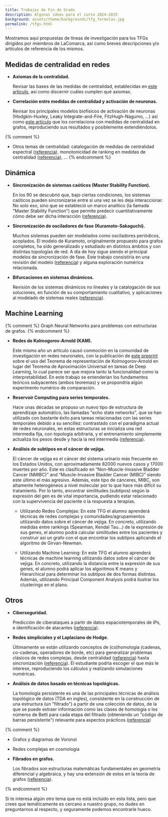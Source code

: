 ```yaml
---
title: Trabajos de Fin de Grado
description: Algunas ideas para el curso 2024-2025
background: assets/theme/backgrounds/tfg_formulas.jpg
permalink: /tfgs.html
---
```


Mostramos aquí propuestas de líneas de investigación para los TFGs dirigidos por miembros de LaComarca, así como breves descripciones y/o artículos de referencia de los mismos.

## Medidas de centralidad en redes

- **Axiomas de la centralidad.**
    
    Revisar las bases de las medidas de centralidad, establecidas en <a href="https://www.internetmathematicsjournal.com/article/1564.pdf">este artículo</a>, así como discernir cuáles cumplen qué axiomas.
    
- **Correlación entre medidas de centralidad y activación de neuronas.**
    
    Revisar los principales modelos biofísicos de activación de neuronas (Hodgkin-Huxley, Leaky Integrate-and-Fire, FitzHugh-Nagumo, ...) así como <a href="https://www.worldscientific.com/doi/abs/10.1142/S0129065717500137">este artículo</a> que los correlaciona con medidas de centralidad en grafos, reproduciendo sus resultados y posiblemente extendiéndolos.


{% comment %}
- Otros temas de centralidad: catalogación de medidas de centralidad espectral (<a href="https://www.cambridge.org/core/journals/network-science/article/spectral-ranking/99ACDCD0CC1B774AB0041FB16AB43D1B">referencia</a>), monotonicidad de ranking en medidas de centralidad (<a href="https://www.cambridge.org/core/journals/network-science/article/rank-monotonicity-in-centrality-measures/A9862BBD3DE668985941D21C3F63259C">referencia</a>), ...
{% endcomment %}

## Dinámica

- **Sincronización de sistemas caóticos (Master Stability Function).**
    
    En los 90 se descubrió que, bajo ciertas condiciones, los sistemas caóticos pueden sincronizarse entre sí una vez se les deja interaccionar. No solo eso, sino que se estableció un marco analítico (la llamada "Master Stability Function") que permite predecir cuantitativamente cómo debe ser dicha interacción (<a href="https://doi.org/10.1016/j.physrep.2008.09.002">referencia</a>).

- **Sincronización de osciladores de fase (Kuramoto-Sakaguchi).**
    
    Muchos sistemas pueden ser modelados como osciladores periódicos, acoplados. El modelo de Kuramoto, originalmente propuesto para grafos completos, ha sido generalizado y estudiado en distintos ámbitos y con distintas topologías de red. A día de hoy sigue siendo el principal modelos de sincronización de fase. Este trabajo consistiría en una revisión del modelo (<a href="https://www.sciencedirect.com/science/article/pii/S0370157315004408?via%3Dihub">referencia</a>) y alguna exploración numérica relacionada.

- **Bifurcaciones en sistemas dinámicos.**
    
    Revisión de los sistemas dinámicos no lineales y la catalogación de sus soluciones, en función de su comportamiento cualitativo, y aplicaciones al modelado de sistemas reales (<a href="https://www.biodyn.ro/course/literatura/Nonlinear_Dynamics_and_Chaos_2018_Steven_H._Strogatz.pdf">referencia</a>).

## Machine Learning

{% comment %}
Graph Neural Networks para problemas con estructuras de grafos.
{% endcomment %}

- **Redes de Kolmogorov-Arnold (KAM).**

    Este mismo año un artículo causó conmoción en la comunidad de investigación en redes neuronales, con la publicación de <a href="https://arxiv.org/abs/2404.19756">este preprint</a> sobre el uso del Teorema de representación de Kolmogorov-Arnold en lugar del Teorema de Aproximación Universal en tareas de Deep Learning, lo cual parece ser que mejora tanto la funcionalidad como la interpretabilidad. En este trabajo se entenderían los fundamentos teóricos subyacentes (ambos teoremas) y se propondría algún experimento numérico de comparación. 

- **Reservoir Computing para series temporales.**

    Hace unas décadas se propuso un nuevo tipo de estructura de aprendizaje automático, las llamadas "echo state networks", que se han utilizado con bastante éxito para tareas relacionadas con las series temporales debido a su sencillez: contrastado con el paradigma actual de redes neuronales, en estas estructuras se inicializa una red intermedia fija, con topología arbitraria, y el entrenamiento simplemente actualiza los pesos desde y hacia la red intermedia (<a href="https://martinuzzifrancesco.github.io/posts/a-brief-introduction-to-reservoir-computing/">referencia</a>).

- **Análisis de subtipos en el cáncer de vejiga.**

    El cáncer de vejiga es el cáncer del sistema urinario más frecuente en los Estados Unidos, con aproximadamente 82000 nuevos casos y 17000 muertes por año. Este es clasificado en “Non-Muscle-Invasive Bladder Cancer (NMIBC)” and “Muscle-Invasive Bladder Cancer (MIBC)” siendo este último el más agresivo. Además, este tipo de cánceres, MIBC, son altamente heterogéneos a nivel molecular por lo que hace más difícil su tratamiento. Por lo tanto, encontrar similitudes (subtipos) según la expresión del gen es de vital importancia, pudiendo estar relacionado con la supervivencia del paciente o la respuesta a terapias. 

    - Utilizando Redes Complejas:
        En este TFG el alumno aprenderá técnicas de redes complejas y comunidades/agrupamientos utilizando datos sobre el cáncer de vejiga. En concreto, utilizando medidas entre rankings (Spearman, Kendal Tau…) de la expresión de sus genes, el alumno podrá calcular similitudes entre los pacientes y construir así un grafo con el que encontrar los subtipos aplicando el algoritmo de Girvan-Newman.

    - Utilizando Machine Learning:
        En este TFG el alumno aprenderá técnicas de machine learning utilizando datos sobre el cáncer de vejiga. En concreto, utilizando la distancia entre la expresión de sus genes, el alumno podrá aplicar los algoritmos K means y Hierarchical para determinar los subtipos de dos formas distintas. Además, utilizando Principal Component Analysis podrá ilustrar los clusterings en el plano.

## Otros

- **Ciberseguridad.**
    
    Predicción de ciberataques a partir de datos espaciotemporales de IPs, e identificación de atacantes (<a href="https://journals.plos.org/plosone/article?id=10.1371/journal.pone.0124472">referencia</a>).

- **Redes simpliciales y el Laplaciano de Hodge.**
    
    Últimamente se están utilizando conceptos de (co)homología (cadenas, co-cadenas, operadores de borde, etc) para generalizar problemas clásicos de redes complejas, desde centralidad (<a href="https://link.springer.com/article/10.1007/s10107-010-0419-x">referencia</a>) hasta sincronización (<a href="https://arxiv.org/abs/2305.17977">referencia</a>). El estudiante podría escoger el que más le interese, reproduciendo los cálculos y realizando simulaciones numéricas.

- **Análisis de datos basado en técnicas topológicas.**
    
    La homología persistente es una de las principales técnicas de análisis topológico de datos (TDA en ingles), consistente en la construcción de una estructura (un "filtrado") a partir de una colección de datos, de la que se puede extraer información como las clases de homología o los números de Betti para cada etapa del filtrado (obteniendo un "código de barras persistente") relevante para aspectos prácticos (<a href="https://link.springer.com/article/10.1007/s10462-022-10146-z">referencia</a>)

{% comment %}
- Grafos y diagramas de Voronoi
- Redes complejas en cosmología

- **Fibrados en grafos.**
    
    Los fibrados son estructuras matemáticas fundamentales en geometría diferencial y algebraica, y hay una extensión de estos en la teoría de grafos (<a href="https://www.sciencedirect.com/science/article/pii/S0012365X00004556">referencia</a>).

{% endcomment %}

Si te interesa algún otro tema que no está incluido en esta lista, pero que crees que temáticamente es cercano a nuestro grupo, no dudes en preguntarnos al respecto, y seguramente podemos encontrarle hueco.
